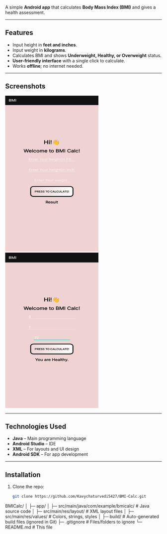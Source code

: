 A simple **Android app** that calculates **Body Mass Index (BMI)** and gives a health assessment.

---

## Features
- Input height in **feet and inches**.  
- Input weight in **kilograms**.  
- Calculates BMI and shows **Underweight, Healthy, or Overweight** status.  
- **User-friendly interface** with a single click to calculate.  
- Works **offline**; no internet needed.

---

## Screenshots

<img src="screenshots/main_screen.png" alt="Main Screen" width="300" height="500"/>
<img src="screenshots/result_screen.png" alt="Result Screen" width="300" height="500"/>


---

## Technologies Used
- **Java** – Main programming language  
- **Android Studio** – IDE  
- **XML** – For layouts and UI design  
- **Android SDK** – For app development  

---

## Installation
1. Clone the repo:  
   ```bash
   git clone https://github.com/Kavychaturvedi5427/BMI-Calc.git


BMICalc/
│
├─ app/
│  ├─ src/main/java/com/example/bmicalc/   # Java source code
│  ├─ src/main/res/layout/                 # XML layout files
│  ├─ src/main/res/values/                 # Colors, strings, styles
│
├─ build/                                  # Auto-generated build files (ignored in Git)
├─ .gitignore                              # Files/folders to ignore
└─ README.md                               # This file

